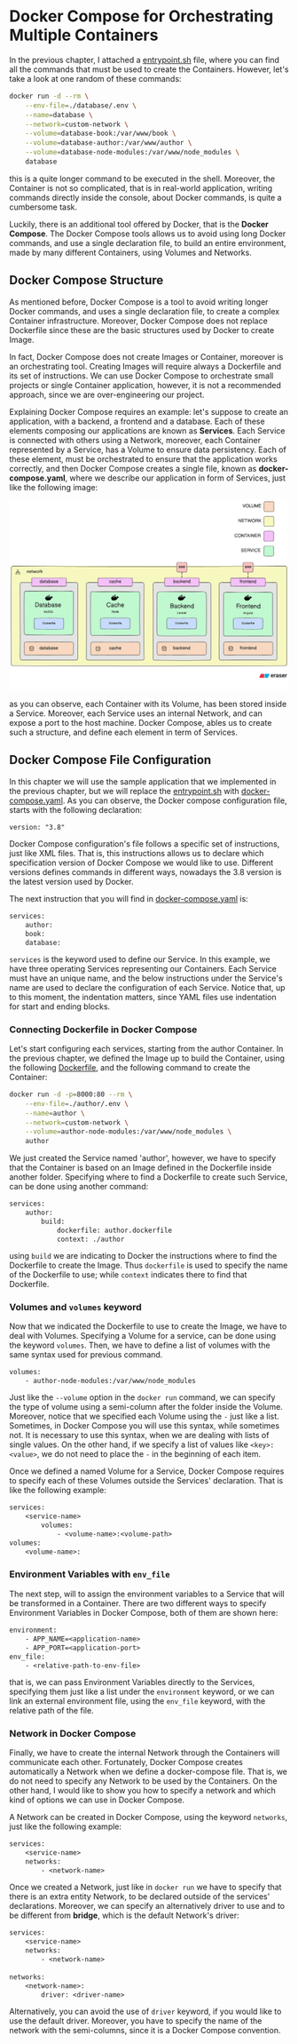 # Docker Compose for Orchestrating Multiple Containers

In the previous chapter, I attached a [entrypoint.sh](../3.%20Networking/entrypoint.sh) file, where you can find all the commands that must be used to create the Containers. However, let's take a look at one random of these commands:

```bash
docker run -d --rm \
    --env-file=./database/.env \
    --name=database \
    --network=custom-network \
    --volume=database-book:/var/www/book \
    --volume=database-author:/var/www/author \
    --volume=database-node-modules:/var/www/node_modules \
    database
```

this is a quite longer command to be executed in the shell. Moreover, the Container is not so complicated, that is in real-world application, writing commands directly inside the console, about Docker commands, is quite a cumbersome task.

Luckily, there is an additional tool offered by Docker, that is the __Docker Compose__. The Docker Compose tools allows us to avoid using long Docker commands, and use a single declaration file, to build an entire environment, made by many different Containers, using Volumes and Networks.

## Docker Compose Structure

As mentioned before, Docker Compose is a tool to avoid writing longer Docker commands, and uses a single declaration file, to create a complex Container infrastructure. Moreover, Docker Compose does not replace Dockerfile since these are the basic structures used by Docker to create Image.

In fact, Docker Compose does not create Images or Container, moreover is an orchestrating tool. Creating Images will require always a Dockerfile and its set of instructions. We can use Docker Compose to orchestrate small projects or single Container application, however, it is not a recommended approach, since we are over-engineering our project.

Explaining Docker Compose requires an example: let's suppose to create an application, with a backend, a frontend and a database. Each of these elements composing our applications are known as __Services__. Each Service is connected with others using a Network, moreover, each Container represented by a Service, has a Volume to ensure data persistency. Each of these element, must be orchestrated to ensure that the application works correctly, and then Docker Compose creates a single file, known as __docker-compose.yaml__, where we describe our application in form of Services, just like the following image:

<div style="width: 100%">
    <img src="../assets/4. Docker Compose/Example.png" alt="Example"/>
</div>

as you can observe, each Container with its Volume, has been stored inside a Service. Moreover, each Service uses an internal Network, and can expose a port to the host machine. Docker Compose, ables us to create such a structure, and define each element in term of Services.

## Docker Compose File Configuration

In this chapter we will use the sample application that we implemented in the previous chapter, but we will replace the [entrypoint.sh](../3.%20Networking/entrypoint.sh) with [docker-compose.yaml](./docker-compose.yaml). As you can observe, the Docker compose configuration file, starts with the following declaration:

```docker-compose
version: "3.8"
```

Docker Compose configuration's file follows a specific set of instructions, just like XML files. That is, this instructions allows us to declare which specification version of Docker Compose we would like to use. Different versions defines commands in different ways, nowadays the 3.8 version is the latest version used by Docker.

The next instruction that you will find in [docker-compose.yaml](docker-compose.yaml) is:

```docker-compose
services:
    author:
    book:
    database:
```

`services` is the keyword used to define our Service. In this example, we have three operating Services representing our Containers. Each Service must have an unique name, and the below instructions under the Service's name are used to declare the configuration of each Service. Notice that, up to this moment, the indentation matters, since YAML files use indentation for start and ending blocks.

### Connecting Dockerfile in Docker Compose

Let's start configuring each services, starting from the author Container. In the previous chapter, we defined the Image up to build the Container, using the following [Dockerfile](../3.%20Networking/author/Dockerfile), and the following command to create the Container:

```bash
docker run -d -p=8000:80 --rm \
    --env-file=./author/.env \
    --name=author \
    --network=custom-network \
    --volume=author-node-modules:/var/www/node_modules \
    author
```

We just created the Service named 'author', however, we have to specify that the Container is based on an Image defined in the Dockerfile inside another folder. Specifying where to find a Dockerfile to create such Service, can be done using another command:

```docker-compose
services:
    author:
        build:
            dockerfile: author.dockerfile
            context: ./author
```

using `build` we are indicating to Docker the instructions where to find the Dockerfile to create the Image. Thus `dockerfile` is used to specify the name of the Dockerfile to use; while `context` indicates there to find that Dockerfile.

### Volumes and `volumes` keyword

Now that we indicated the Dockerfile to use to create the Image, we have to deal with Volumes. Specifying a Volume for a service, can be done using the keyword `volumes`. Then, we have to define a list of volumes with the same syntax used for previous command.

```docker-compose
volumes:
    - author-node-modules:/var/www/node_modules
```

Just like the `--volume` option in the `docker run` command, we can specify the type of volume using a semi-column after the folder inside the Volume. Moreover, notice that we specified each Volume using the `-` just like a list. Sometimes, in Docker Compose you will use this syntax, while sometimes not. It is necessary to use this syntax, when we are dealing with lists of single values. On the other hand, if we specify a list of values like `<key>: <value>`, we do not need to place the `-` in the beginning of each item.

Once we defined a named Volume for a Service, Docker Compose requires to specify each of these Volumes outside the Services' declaration. That is like the following example:

```docker-compose
services:
    <service-name>
        volumes:
            - <volume-name>:<volume-path>
volumes:
    <volume-name>:
```

### Environment Variables with `env_file`

The next step, will to assign the environment variables to a Service that will be transformed in a Container. There are two different ways to specify Environment Variables in Docker Compose, both of them are shown here:

```docker-compose
environment:
    - APP_NAME=<application-name>
    - APP_PORT=<application-port>
env_file:
    - <relative-path-to-env-file>
```

that is, we can pass Environment Variables directly to the Services, specifying them just like a list under the `environment` keyword, or we can link an external environment file, using the `env_file` keyword, with the relative path of the file.

### Network in Docker Compose

Finally, we have to create the internal Network through the Containers will communicate each other. Fortunately, Docker Compose creates automatically a Network when we define a docker-compose file. That is, we do not need to specify any Network to be used by the Containers. On the other hand, I would like to show you how to specify a network and which kind of options we can use in Docker Compose.

A Network can be created in Docker Compose, using the keyword `networks`, just like the following example:

```docker-compose
services:
    <service-name>
    networks:
        - <network-name>
```

Once we created a Network, just like in `docker run` we have to specify that there is an extra entity Network, to be declared outside of the services' declarations. Moreover, we can specify an alternatively driver to use and to be different from __bridge__, which is the default Network's driver:

```docker-compose
services:
    <service-name>
    networks:
        - <network-name>

networks:
    <network-name>:
        driver: <driver-name>
```

Alternatively, you can avoid the use of `driver` keyword, if you would like to use the default driver. Moreover, you have to specify the name of the network with the semi-columns, since it is a Docker Compose convention.
